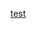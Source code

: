 <a href="intent://amazon.ae/products/B07MVMC2RN?chgexp=MSHOP&dl_sid=123-1111111-2222222#Intent;scheme=com.amazon.mobile.shopping;package=com.amazon.mShop.android.shopping;S.browser_fallback_url=market%3A%2F%2Fdetails%3Fid%3Dcom.amazon.mShop.android.shopping%26referrer%3Dutm_campaign%3Dm2cab%26utm_source%3Dm2cab_pdown%26utm_medium%3Dpdown;end" >test</a>
